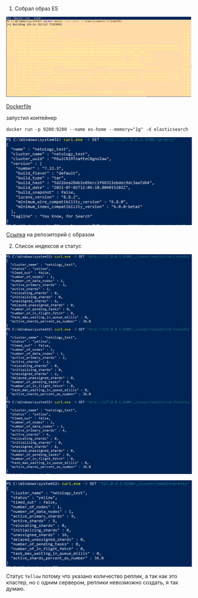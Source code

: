 1. Собрал образ ES

![img_1.png](img_1.png)

[Dockerfile](https://github.com/sakhnail/sysadm-homeworks/blob/main/06-db-05-elasticsearch/Dockerfile)

запустил контейнер

```shell
docker run -p 9200:9200 --name es-home --memory="1g" -d elasticsearch
```
![img_5.png](img_5.png)

[Ссылка](https://hub.docker.com/repository/docker/sakhnail/elastic) на репозиторий с образом

2. Список индексов и статус

![img_8.png](img_8.png)

![img_7.png](img_7.png)

Статус <code>Yellow</code> потому что указано количество реплик, а так как это кластер, но с одним сервером, реплики невозможно создать, я так думаю.

